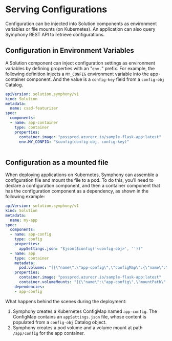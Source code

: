 # Serving Configurations
Configuration can be injected into Solution components as environment variables or file mounts (on Kubernetes). An application can also query Symphony REST API to retrieve configurations.

## Configuration in Environment Variables

A Solution component can inject configuration settings as environment variables by defining properties with an "```env.```" prefix. For example, the following definition injects a ```MY_CONFIG``` environment variable into the app-container component. And the value is a ```config-key``` field from a ```config-obj``` Catalog.

```yaml
apiVersion: solution.symphony/v1
kind: Solution
metadata: 
  name: csad-featurizer
spec:  
  components:
  - name: app-container
    type: container
    properties:
      container.image: "possprod.azurecr.io/sample-flask-app:latest"      
      env.MY_CONFIG: "$config(config-obj, config-key)"
    
```
## Configuration as a mounted file
When deploying applications on Kubernetes, Symphony can assemble a configuration file and mount the file to a pod. To do this, you’ll need to declare a configuration component, and then a container component that has the configuration component as a dependency, as shown in the following example:

```yaml
apiVersion: solution.symphony/v1
kind: Solution
metadata: 
  name: my-app
spec:  
  components:
  - name: app-config
    type: config
    properties:
      appSettings.json: "$json($config('<config-obj>', ''))"
  - name: app
    type: container
    metadata:
      pod.volumes: "[{\"name\":\"app-config\",\"configMap\":{\"name\":\"app-config\"}}]" 
    properties:
      container.image: "possprod.azurecr.io/sample-flask-app:latest"      
      container.volumeMounts: "[{\"name\":\"app-config\",\"mountPath\":\"/app/config\"}]"
    dependencies:
    - app-config
```
What happens behind the scenes during the deployment:
1.	Symphony creates a Kubernetes ConfigMap named ```app-config```. The ConfigMap contains an ```appSettings.json``` file, whose content is populated from a ```config-obj``` Catalog object.
2.	Symphony creates a pod volume and a volume mount at path ```/app/config``` for the app container.


